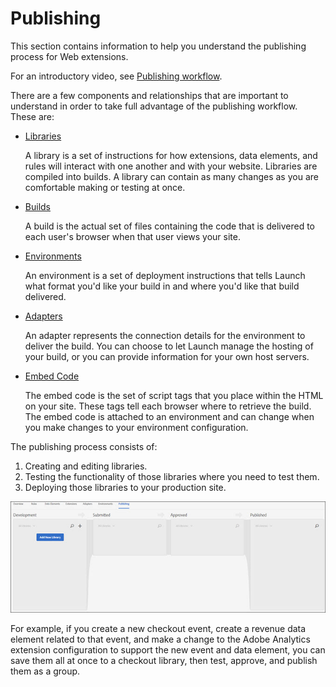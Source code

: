 # Publishing

This section contains information to help you understand the publishing process for Web extensions.

For an introductory video, see [Publishing workflow](https://www.youtube.com/embed/Pe-YSn26_xI).

There are a few components and relationships that are important to understand in order to take full advantage of the publishing workflow. These are:

* [Libraries](libraries.md)

  A library is a set of instructions for how extensions, data elements, and rules will interact with one another and with your website. Libraries are compiled into builds. A library can contain as many changes as you are comfortable making or testing at once.

* [Builds](builds.md)

  A build is the actual set of files containing the code that is delivered to each user's browser when that user views your site.

* [Environments](environments.md)

  An environment is a set of deployment instructions that tells Launch what format you'd like your build in and where you'd like that build delivered.

* [Adapters](adapters.md)

  An adapter represents the connection details for the environment to deliver the build. You can choose to let Launch manage the hosting of your build, or you can provide information for your own host servers.

* [Embed Code](../upgrade-from-dtm-to-launch/link-dtm-embed-code.md)

  The embed code is the set of script tags that you place within the HTML on your site. These tags tell each browser where to retrieve the build. The embed code is attached to an environment and can change when you make changes to your environment configuration.

The publishing process consists of:

1. Creating and editing libraries.
2. Testing the functionality of those libraries where you need to test them.
3. Deploying those libraries to your production site.

![](../.gitbook/assets/publishing.jpg)

For example, if you create a new checkout event, create a revenue data element related to that event, and make a change to the Adobe Analytics extension configuration to support the new event and data element, you can save them all at once to a checkout library, then test, approve, and publish them as a group.

